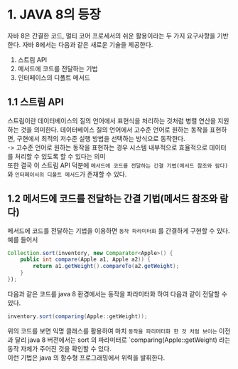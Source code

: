 # 1. JAVA 8의 등장
자바 8은 간결한 코드, 멀티 코어 프로세서의 쉬운 활용이라는 두 가지 요구사항을 기반한다. 
자바 8에서는 다음과 같은 새로운 기술을 제공한다.
1. 스트림 API
2. 메서드에 코드를 전달하는 기법
3. 인터페이스의 디폴트 메서드

## 1.1 스트림 API
스트림이란 데이터베이스의 질의 언어에서 표현식을 처리하는 것처럼 병렬 연산을 지원하는 것을 의미한다. 데이터베이스 질의 언어에서 고수준 언어로 원하는 동작을 표현하면, 구현에서 최적의 저수준 실행 방법을 선택하는 방식으로 동작한다.   
-> 고수준 언어로 원하는 동작을 표현하는 경우 시스템 내부적으로 효율적으로 데이터를 처리할 수 있도록 할 수 있다는 의미  
또한 결국 이 스트림 API 덕분에 `메서드에 코드를 전달하는 간결 기볍(메서드 참조와 람다)` 와 `인터페이서의 디폴트 메서드`가 존재할 수 있다.  

## 1.2 메서드에 코드를 전달하는 간결 기법(메서드 참조와 람다)
메서드에 코드를 전달하는 기법을 이용하면 `동작 파라미터화` 를 간결하게 구현할 수 있다. 예를 들어서
```java
Collection.sort(inventory, new Comparator<Apple>() {
	public int compare(Apple a1, Apple a2)) {
	    return a1.getWeight().compareTo(a2.getWeight);
    }
});
```
다음과 같은 코드를 java 8 환경에서는 동작을 파라미터화 하여 다음과 같이 전달할 수 있다.
```java
inventory.sort(comparing(Apple::getWeight));
```
위의 코드를 보면 익명 클래스를 활용하여 마치 `동작을 파리머터화 한 것 처럼 보이는` 이전과 달리 java 8 버전에서는 sort 의 파라미터로 `comparing(Apple::getWeight) 라는 동작 자체가 주어진 것을 확인할 수 있다.  
이런 기법은 java 의 함수형 프로그래밍에서 위력을 발휘한다.
